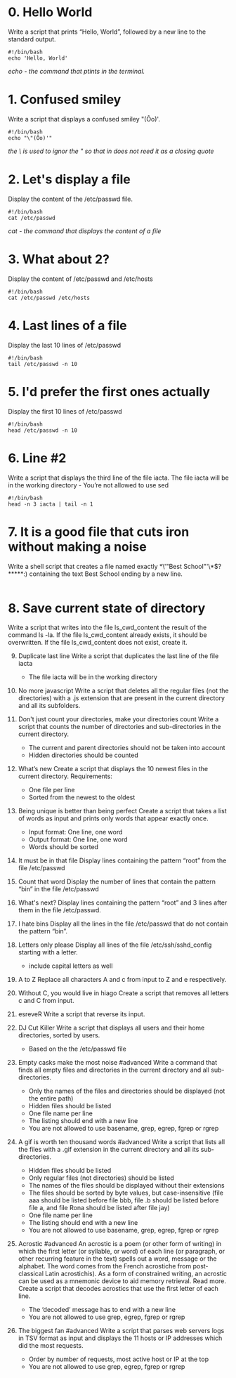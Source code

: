 # 0. Hello World

Write a script that prints “Hello, World”, followed by a new line to the standard output.
```
#!/bin/bash
echo 'Hello, World'
```

*echo - the command that ptints in the terminal.*

# 1. Confused smiley
Write a script that displays a confused smiley "(Ôo)'.
```
#!/bin/bash
echo "\"(Ôo)'"
```

*the  \  is used to ignor the  "  so that in does not reed it as a closing quote*
# 2. Let's display a file
Display the content of the /etc/passwd file.
```
#!/bin/bash
cat /etc/passwd
```
*cat - the command that displays the content of a file*

# 3. What about 2?
Display the content of /etc/passwd and /etc/hosts
```
#!/bin/bash
cat /etc/passwd /etc/hosts
```

# 4. Last lines of a file
Display the last 10 lines of /etc/passwd
```
#!/bin/bash
tail /etc/passwd -n 10
```

# 5. I'd prefer the first ones actually
Display the first 10 lines of /etc/passwd
```
#!/bin/bash
head /etc/passwd -n 10
```

# 6. Line #2
Write a script that displays the third line of the file iacta.
The file iacta will be in the working directory
	- You’re not allowed to use sed
```
#!/bin/bash
head -n 3 iacta | tail -n 1
```

# 7. It is a good file that cuts iron without making a noise
Write a shell script that creates a file named exactly \*\\'"Best School"\'\\*$\?\*\*\*\*\*:) 
containing the text Best School ending by a new line.
```
```

# 8. Save current state of directory
Write a script that writes into the file ls_cwd_content the result of the command ls -la. 
If the file ls_cwd_content already exists, it should be overwritten. 
If the file ls_cwd_content does not exist, create it.

9. Duplicate last line
Write a script that duplicates the last line of the file iacta
	- The file iacta will be in the working directory

10. No more javascript
Write a script that deletes all the regular files (not the directories) with a .js extension 
that are present in the current directory and all its subfolders.

11. Don't just count your directories, make your directories count
Write a script that counts the number of directories and sub-directories in the current directory.
	- The current and parent directories should not be taken into account
	- Hidden directories should be counted

12. What’s new
Create a script that displays the 10 newest files in the current directory.
Requirements:
	- One file per line
	- Sorted from the newest to the oldest

13. Being unique is better than being perfect
Create a script that takes a list of words as input and prints only words that appear exactly once.
	- Input format: One line, one word
	- Output format: One line, one word
	- Words should be sorted

14. It must be in that file
Display lines containing the pattern “root” from the file /etc/passwd

15. Count that word
Display the number of lines that contain the pattern “bin” in the file /etc/passwd

16. What's next?
Display lines containing the pattern “root” and 3 lines after them in the file /etc/passwd.

17. I hate bins
Display all the lines in the file /etc/passwd that do not contain the pattern “bin”.

18. Letters only please
Display all lines of the file /etc/ssh/sshd_config starting with a letter.
	- include capital letters as well

19. A to Z
Replace all characters A and c from input to Z and e respectively.

20. Without C, you would live in hiago
Create a script that removes all letters c and C from input.

21. esreveR
Write a script that reverse its input.

22. DJ Cut Killer
Write a script that displays all users and their home directories, sorted by users.
	- Based on the the /etc/passwd file

23. Empty casks make the most noise
#advanced
Write a command that finds all empty files and directories in the current directory 
and all sub-directories.
	- Only the names of the files and directories should be displayed (not the entire path)
	- Hidden files should be listed
	- One file name per line
	- The listing should end with a new line
	- You are not allowed to use basename, grep, egrep, fgrep or rgrep

24. A gif is worth ten thousand words
#advanced
Write a script that lists all the files with a .gif extension in the current directory 
and all its sub-directories.
	- Hidden files should be listed
	- Only regular files (not directories) should be listed
	- The names of the files should be displayed without their extensions
	- The files should be sorted by byte values, but case-insensitive 
	  (file aaa should be listed before file bbb, file .b should be listed before file a, 
	  and file Rona should be listed after file jay)
	- One file name per line
	- The listing should end with a new line
	- You are not allowed to use basename, grep, egrep, fgrep or rgrep

25. Acrostic
#advanced
An acrostic is a poem (or other form of writing) in which the first letter (or syllable, or word) of 
each line (or paragraph, or other recurring feature in the text) spells out a word, message or the 
alphabet. The word comes from the French acrostiche from post-classical Latin acrostichis). As a 
form of constrained writing, an acrostic can be used as a mnemonic device to aid memory retrieval. 
Read more.
Create a script that decodes acrostics that use the first letter of each line.
	- The ‘decoded’ message has to end with a new line
	- You are not allowed to use grep, egrep, fgrep or rgrep

26. The biggest fan
#advanced
Write a script that parses web servers logs in TSV format as input and displays the 11 hosts or IP 
addresses which did the most requests.
	- Order by number of requests, most active host or IP at the top
	- You are not allowed to use grep, egrep, fgrep or rgrep
